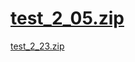 # [test_2_05.zip](https://github.com/xiaohuihuisw/-/files/10411891/test_2_05.zip)

[test_2_23.zip](https://github.com/xiaohuihuisw/-/files/10411926/test_2_23.zip)
